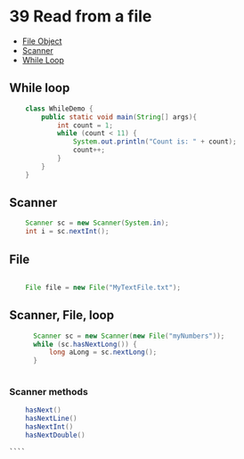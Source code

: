 # 39 Read from a file


* [File Object](https://docs.oracle.com/javase/8/docs/api/java/io/File.html)
* [Scanner](https://docs.oracle.com/javase/8/docs/api/java/util/Scanner.html)
* [While Loop]()


## While loop

`````java     
    class WhileDemo {
        public static void main(String[] args){
            int count = 1;
            while (count < 11) {
                System.out.println("Count is: " + count);
                count++;
            }
        }
    }
`````     

## Scanner

````java
    Scanner sc = new Scanner(System.in);
    int i = sc.nextInt();

````   

## File

````java    

    File file = new File("MyTextFile.txt");
````   

## Scanner, File, loop

````java 
      Scanner sc = new Scanner(new File("myNumbers"));
      while (sc.hasNextLong()) {
          long aLong = sc.nextLong();
      }
 

````    

### Scanner methods
`````java    
    hasNext()
    hasNextLine()
    hasNextInt()
    hasNextDouble()
    
````   





